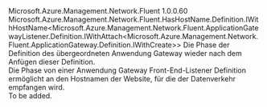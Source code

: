 <Type Name="IWithHostName&lt;ParentT&gt;" FullName="Microsoft.Azure.Management.Network.Fluent.ApplicationGatewayListener.Definition.IWithHostName&lt;ParentT&gt;">
  <TypeSignature Language="C#" Value="public interface IWithHostName&lt;ParentT&gt; : Microsoft.Azure.Management.Network.Fluent.HasHostName.Definition.IWithHostName&lt;Microsoft.Azure.Management.Network.Fluent.ApplicationGatewayListener.Definition.IWithAttach&lt;Microsoft.Azure.Management.Network.Fluent.ApplicationGateway.Definition.IWithCreate&gt;&gt;" />
  <TypeSignature Language="ILAsm" Value=".class public interface auto ansi abstract IWithHostName`1&lt;ParentT&gt; implements class Microsoft.Azure.Management.Network.Fluent.HasHostName.Definition.IWithHostName`1&lt;class Microsoft.Azure.Management.Network.Fluent.ApplicationGatewayListener.Definition.IWithAttach`1&lt;class Microsoft.Azure.Management.Network.Fluent.ApplicationGateway.Definition.IWithCreate&gt;&gt;" />
  <TypeSignature Language="DocId" Value="T:Microsoft.Azure.Management.Network.Fluent.ApplicationGatewayListener.Definition.IWithHostName`1" />
  <TypeSignature Language="VB.NET" Value="Public Interface IWithHostName(Of ParentT)&#xA;Implements IWithHostName(Of IWithAttach(Of IWithCreate))" />
  <TypeSignature Language="F#" Value="type IWithHostName&lt;'ParentT&gt; = interface&#xA;    interface IWithHostName&lt;IWithAttach&lt;IWithCreate&gt;&gt;" />
  <AssemblyInfo>
    <AssemblyName>Microsoft.Azure.Management.Network.Fluent</AssemblyName>
    <AssemblyVersion>1.0.0.60</AssemblyVersion>
  </AssemblyInfo>
  <TypeParameters>
    <TypeParameter Name="ParentT" />
  </TypeParameters>
  <Interfaces>
    <Interface>
      <InterfaceName>Microsoft.Azure.Management.Network.Fluent.HasHostName.Definition.IWithHostName&lt;Microsoft.Azure.Management.Network.Fluent.ApplicationGatewayListener.Definition.IWithAttach&lt;Microsoft.Azure.Management.Network.Fluent.ApplicationGateway.Definition.IWithCreate&gt;&gt;</InterfaceName>
    </Interface>
  </Interfaces>
  <Docs>
    <typeparam name="ParentT">Die Phase der Definition des übergeordneten Anwendung Gateway wieder nach dem Anfügen dieser Definition.</typeparam>
    <summary>
            Die Phase von einer Anwendung Gateway Front-End-Listener Definition ermöglicht an den Hostnamen der Website, für die der Datenverkehr empfangen wird.
            </summary>
    <remarks>To be added.</remarks>
  </Docs>
  <Members />
</Type>